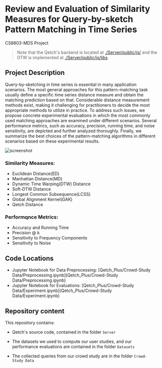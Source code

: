 # Review and Evaluation of Similarity Measures for Query-by-sketch Pattern Matching in Time Series
CS8803-MDS Project

> Note that the Qetch's backend is located at [./Server/public/js/](Server/public/js/)
> and the DTW is implemented at [./Server/public/js/libs](Server/public/js/libs)

## Project Description

Query-by-sketching in time series is essential in many application scenarios. The most general approaches for this pattern-matching task usually define a specific time series distance measure and obtain the matching prediction based on that. Considerable distance measurement methods exist, making it challenging for practitioners to decide the most appropriate methods to utilize in practice. To address such issues, we propose concrete experimental evaluations in which the most commonly used matching approaches are examined under different scenarios. Several performance metrics, such as accuracy, precision, running time, and noise sensitivity, are depicted and further analyzed thoroughly. Finally, we summarize the best choices of the pattern-matching algorithms in different scenarios based on these experimental results.

![screenshot](https://github.com/dtl-nyuad/qetch/blob/resources/screenshot.png)

### Similarity Measures:

- Euclidean Distance(ED)
- Manhattan Distance(MD)
- Dynamic Time Warping(DTW) Distance
- Soft-DTW Distance
- Longest Common Subsequence(LCSS) 
- Global Alignment Kernel(GAK)
- Qetch Distance

### Performqnce Metrics:

- Accuracy and Running Time 
- Precision @ k
- Sensitivity to Frequency Components
- Sensitivity to Noise

## Code Locations

- Jupyter Notebook for Data Preprocessing: [Qetch_Plus/Crowd-Study Data/Preprocessing.ipynb](Qetch_Plus/Crowd-Study Data/Preprocessing.ipynb)
- Jupyter Notebook for Evaluations: [Qetch_Plus/Crowd-Study Data/Experiment.ipynb](Qetch_Plus/Crowd-Study Data/Experiment.ipynb)


## Repository content

This repository contains:

- Qetch's source code, contained in the folder `Server`

- The datasets we used to compute our user studies, and our performance evaluations are contained in the folder `Datasets`

- The collected queries from our crowd study are in the folder `Crowd-Study Data`
